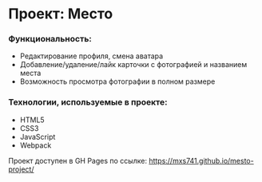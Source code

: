 # Проект: Место

### Функциональность:
* Редактирование профиля, смена аватара
* Добавление/удаление/лайк карточки с фотографией и названием места
* Возможность просмотра фотографии в полном размере

### Технологии, используемые в проекте:
* HTML5
* CSS3
* JavaScript
* Webpack

Проект доступен в GH Pages по ссылке: https://mxs741.github.io/mesto-project/
